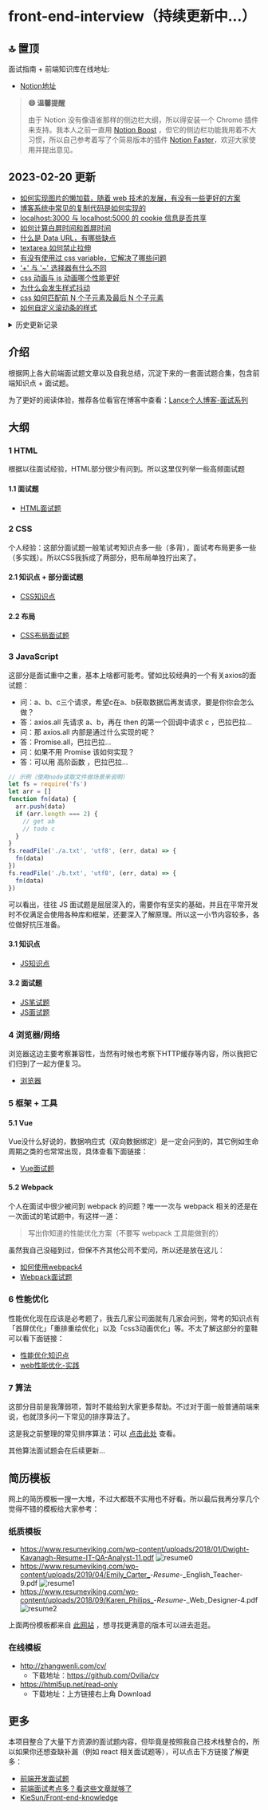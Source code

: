 # front-end-interview（持续更新中...）

## 🔝 置顶

面试指南 + 前端知识库在线地址:

- [Notion地址](https://willbchang.notion.site/Front-End-Lib-641a7f4ffdc643239155757324fdce02)

> **😄 温馨提醒**
>
> 由于 Notion 没有像语雀那样的侧边栏大纲，所以得安装一个 Chrome 插件来支持。我本人之前一直用 [Notion Boost](https://gourav.io/notion-boost) ，但它的侧边栏功能我用着不大习惯，所以自己参考着写了个简易版本的插件 [Notion Faster](https://github.com/evestorm/notion-faster)，欢迎大家使用并提出意见。

## 2023-02-20 更新

- [如何实现图片的懒加载，随着 web 技术的发展，有没有一些更好的方案](https://willbchang.notion.site/DOM-BOM-6b4be94426c24e1a9657de89d9d725ec#5859471c66bd4ac39a042dbbfa23d133)
- [博客系统中常见的复制代码是如何实现的](https://willbchang.notion.site/DOM-BOM-6b4be94426c24e1a9657de89d9d725ec#07963b2533d54382b4b26d2c4e9cbc14)
- [localhost:3000 与 localhost:5000 的 cookie 信息是否共享](https://willbchang.notion.site/2175d851244445f4b6e6fbf72599b956#279de13ffa644619ba10a9d34580475f)
- [如何计算白屏时间和首屏时间](https://willbchang.notion.site/a243e209226247c38e1ecdf525f36f4c#e9faaf966c0c4faa970065f3125297fc)
- [什么是 Data URL，有哪些缺点](https://willbchang.notion.site/96a27fed50ac42e9b3697b1f034a89b1)
- [textarea 如何禁止拉伸](https://willbchang.notion.site/3deb29fe2f464eaa938606bbbb2fc3e4#b55c09cf865f42d3870be22fb6d86726)
- [有没有使用过 css variable，它解决了哪些问题](https://willbchang.notion.site/3deb29fe2f464eaa938606bbbb2fc3e4#23cfd95a3b864d3dbe5c2a6728af78dd)
- ['+' 与 '~' 选择器有什么不同](https://willbchang.notion.site/3deb29fe2f464eaa938606bbbb2fc3e4#caec1b66d4ec445f9b82f9ce93fe0f56)
- [css 动画与 js 动画哪个性能更好](https://willbchang.notion.site/3deb29fe2f464eaa938606bbbb2fc3e4#2057dd48c94647669c20c57f2d4f1690)
- [为什么会发生样式抖动](https://willbchang.notion.site/3deb29fe2f464eaa938606bbbb2fc3e4#a0784a7dd79248c0806d3a3a2ef76933)
- [css 如何匹配前 N 个子元素及最后 N 个子元素](https://willbchang.notion.site/3deb29fe2f464eaa938606bbbb2fc3e4#5a8fb8e8de264701a28ead5dd2900e3c)
- [如何自定义滚动条的样式](https://willbchang.notion.site/703ed1ce5c2c418f9c93921018675d32)

<details><summary>历史更新记录</summary>
<p>

## 2023-02-14 更新

- [谈一下 HTTP 与 HTTPS](https://www.notion.so/willbchang/HTTP-HTTPS-64adbb8b68ad4f6abd37c17106733162)
- [TCP 和 UDP 的区别](https://www.notion.so/willbchang/d83649ac48494fb7a42f3fe70bf4902f#b7ff3696c9b54254928c12047d5a1bac)
- [说几个很实用的 BOM 属性对象方法?](https://www.notion.so/willbchang/a243e209226247c38e1ecdf525f36f4c#1bf39c083672482c94eb89569f87285b)
- [说一下 HTML5 drag API](https://www.notion.so/willbchang/c2d20f1d4ced405bbaa642b9a00a2df2#fc8a2c126c304942aaa15e74aa6cecd5)
- [iframe 是什么？有什么缺点？](https://www.notion.so/willbchang/c2d20f1d4ced405bbaa642b9a00a2df2#7d2b92e1f06345a19fa55d90e630152d)
- [GET 请求传参长度的误区](https://www.notion.so/willbchang/d83649ac48494fb7a42f3fe70bf4902f#ff497e9ae78441ddbf3cf3f7aa47c13c)

## 2023-02-09 更新

- [介绍下 webpack 热更新原理，是如何做到在不刷新浏览器的前提下更新页面的](https://www.notion.so/willbchang/cfc92dfe2b544957901ca0864a0f48a0#09edf8007a264e08be67ecf14590e502)
- [数组里面有 10 万个数据，取第一个元素和第 10 万个元素的时间相差多少](https://www.notion.so/willbchang/60305d4d7ae149d0835ebc1d078a7caa#6d6efed40f4947fe9fd7659f2a95554d)
- [打印出1 - 10000 之间的所有对称数](https://www.notion.so/willbchang/8335f0423acb4852ac751399afd39686#0071d31fecb249048c14fdbd4f862a33)
- [实现模糊搜索结果的关键词高亮显示](https://www.notion.so/willbchang/aa4ca15153ec45739e8660a4c6508dbd#e1c90a3a1a2e48a9b7f8b0917371d8a3)
- [介绍下 HTTPS 中间人攻击](https://www.notion.so/willbchang/a243e209226247c38e1ecdf525f36f4c#b1bcb269f3764c58beefe49a37fc5844)
- [给定两个大小为 m 和 n 的有序数组 nums1 和 nums2。请找出这两个有序数组的中位数。要求算法的时间复杂度为 O(log(m+n))。](https://www.notion.so/willbchang/2366f8feb98e4e95beacb2db88fa35fb#7e31ce90ed06430bb6ba3fab1197497a)

## 2023-02-08 更新

- [Virtual DOM 真的比操作原生DOM 快吗？谈谈你的想法。](https://www.notion.so/willbchang/6a67c4a72a6b4387b996074ce0939db5#b15a53c4f5e14510bcda2fd9b3871429)
- [下面的代码打印什么内容，为什么？【值预测】](https://www.notion.so/willbchang/822aa5b940954bc3abf859425f9be1ff#23e30efb54464d29861f1d01d2320b94)
- [浏览器缓存读取规则](https://www.notion.so/willbchang/2175d851244445f4b6e6fbf72599b956#8e4c3c68e8764f26abe030aa9c874878)
- [为什么 Vuex 的 mutation 和 Redux 的 reducer 中不能做异步操作？](https://www.notion.so/willbchang/090d219cd814443c9868a4689fdec1fe#f896bbb3c4f34a25baf70d1c83677f12)
- [为什么通常在发送数据埋点请求的时候使用的是 1x1 像素的透明 gif 图片？](https://www.notion.so/willbchang/1x1-gif-f47f0082ec284d01b5898aadfc9643d3)
- [某公司 1 到 12 月份的销售额存在一个对象里面](https://www.notion.so/willbchang/60305d4d7ae149d0835ebc1d078a7caa#529f839ae9b84095b4a2eeb6be6477de)
- [已知如下代码，如何修改才能让图片宽度为300px ？](https://www.notion.so/willbchang/3deb29fe2f464eaa938606bbbb2fc3e4#21cad933efb9466890923341824ed2c2)
- [介绍下如何实现 token 加密](https://www.notion.so/willbchang/2175d851244445f4b6e6fbf72599b956#761c0b01c4d44ec2a79ca7d56bfda603)
- [redux 为什么要把 reducer 设计成纯函数](https://www.notion.so/willbchang/6a67c4a72a6b4387b996074ce0939db5#3ca6ac7478f84fbb90b9b0a779559395)
- [ES6 代码转成ES5 代码的实现思路是什么](https://www.notion.so/willbchang/ES6-b2b5dab7c82e4c42a44e14ec0cfe2390#a86ab15537544ea495ce02a4b8a6e5d2)

## 2023-02-07 更新

- [ES5/ES6的继承除了写法以外还有什么区别？](https://www.notion.so/willbchang/ES6-b2b5dab7c82e4c42a44e14ec0cfe2390#26190b6342ee4a46b0f6a8aa09322134)
- [实现数组扁平化-升序且不重复](https://www.notion.so/willbchang/60305d4d7ae149d0835ebc1d078a7caa#c3421e46a4484f51bafeba0dd11cc267)
- [JS异步解决方案的发展历程以及优缺点](https://www.notion.so/willbchang/ES6-b2b5dab7c82e4c42a44e14ec0cfe2390#026378b6f1db4f27947ab1b32cfdb71a)
- [A、B 机器正常连接后，B 机器突然重启，问 A 此时处于 TCP 什么状态](https://www.notion.so/willbchang/a243e209226247c38e1ecdf525f36f4c#b1b713278647450aa58260e4b7179a97)
- [React 一道 setState 笔试题](https://www.notion.so/willbchang/6a67c4a72a6b4387b996074ce0939db5#3c89230e56f84f0f8f84f1c41f969610)
- [介绍下 npm 模块安装机制，为什么输入 npm install ，就可以自动安装对应的模块？](https://www.notion.so/willbchang/3d6c571422114fe483be2dffcd128f31#349085add30e44ef8c25c3d7bd24cd32)
- [有以下 3 个判断数组的方法，请分别介绍它们之间的区别和优劣](https://www.notion.so/willbchang/60305d4d7ae149d0835ebc1d078a7caa#8078d018200941678dcd557b6661433f)
- [聊聊 Redux 和 Vuex 的设计思想](https://www.notion.so/willbchang/6a67c4a72a6b4387b996074ce0939db5#e10cc85450b74cb5a8174578f8d09eda)
- [全局作用域中，用 const 和 let 声明的变量不在 window 上，那到底在哪里？如何去获取？](https://www.notion.so/willbchang/ES6-b2b5dab7c82e4c42a44e14ec0cfe2390#a0d13b799a6e464aa9392890de72f4b8)
- [cookie 和 token 都存放在 header 中，为什么不会劫持 token？](https://www.notion.so/willbchang/a243e209226247c38e1ecdf525f36f4c#48f6e81111d345a29e9e99bc3dfb37b1)

## 2022-12-14 更新

已将全部语雀资源搬运至 Notion，并且调整了目录结构使知识库更清晰。大家可查看最新 [Notion版本](https://willbchang.notion.site/Front-End-Lib-641a7f4ffdc643239155757324fdce02) 的知识库。
另外由于 Notion 默认不支持侧边栏大纲显示，这里推荐一款 Chrome 插件 [Notion Boost](https://gourav.io/notion-boost) 供大家下载，它能支持网页版动态生成 Notion 文章的侧边栏大纲。如果因为众所周知原因无法在商店下载，可点击 [此官网链接](https://github.com/GorvGoyl/Notion-Boost-browser-extension/releases) 下载离线版本。

## 2022-11-15 更新

由于语雀会员风波，虽然目前此知识库仍然互联网可见，但我考虑再三后，还是决定后续把知识库逐步迁移至 notion，目前才开始迁移，地址各位可以先马克一下：

[Notion-Front-End-Lib](https://willbchang.notion.site/Front-End-Lib-641a7f4ffdc643239155757324fdce02)

## 2022-10-08 更新

后续更新会把更新的概要写入 [更新日志](./ReleaseNote.md) 中，方便大家查看具体更新内容

## 🌈 2022-07-04 更新

近两年使用「[语雀](https://www.yuque.com/dashboard)」记笔记比较多，前段时间借着面试准备的机会，就把笔记整理到了语雀上，后续各位看官可移步 👉 [前端知识库](https://www.yuque.com/baofengyuqianxi/vi4wte) 👈 查看此系列。

</p>
</details>

## 介绍

根据网上各大前端面试题文章以及自我总结，沉淀下来的一套面试题合集，包含前端知识点 + 面试题。

为了更好的阅读体验，推荐各位看官在博客中查看：[Lance个人博客-面试系列](https://evestorm.github.io/posts/46036/)

## 大纲

### 1 HTML

根据以往面试经验，HTML部分很少有问到。所以这里仅列举一些高频面试题

#### 1.1 面试题

- [HTML面试题](./HTML面试题.md)

### 2 CSS

个人经验：这部分面试题一般笔试考知识点多一些（多背），面试考布局更多一些（多实践）。所以CSS我拆成了两部分，把布局单独拧出来了。

#### 2.1 知识点 + 部分面试题

- [CSS知识点](./CSS.md)

#### 2.2 布局

- [CSS布局面试题](./CSS布局.md)

### 3 JavaScript

这部分是面试重中之重，基本上啥都可能考。譬如比较经典的一个有关axios的面试题：

- 问：a、b、c三个请求，希望c在a、b获取数据后再发请求，要是你你会怎么做？
- 答：axios.all 先请求 a、b，再在 then 的第一个回调中请求 c ，巴拉巴拉...
- 问：那 axios.all 内部是通过什么实现的呢？
- 答：Promise.all，巴拉巴拉...
- 问：如果不用 Promise 该如何实现？
- 答：可以用 高阶函数 ，巴拉巴拉...

```js
// 示例（使用node读取文件做场景来说明）
let fs = require('fs')
let arr = []
function fn(data) {
  arr.push(data)
  if (arr.length === 2) {
    // get ab
    // todo c
  }
}
fs.readFile('./a.txt', 'utf8', (err, data) => {
  fn(data)
})
fs.readFile('./b.txt', 'utf8', (err, data) => {
  fn(data)
})
```

可以看出，往往 JS 面试题是层层深入的，需要你有坚实的基础，并且在平常开发时不仅满足会使用各种库和框架，还要深入了解原理。所以这一小节内容较多，各位做好抗压准备。

#### 3.1 知识点

- [JS知识点](./JavaScript知识点.md)

#### 3.2 面试题

- [JS笔试题](./JS笔试题.md)
- [JS面试题](./JS面试题.md)

### 4 浏览器/网络

浏览器这边主要考察兼容性，当然有时候也考察下HTTP缓存等内容，所以我把它们归到了一起方便复习。

- [浏览器](./浏览器.md)

### 5 框架 + 工具

#### 5.1 Vue

Vue没什么好说的，数据响应式（双向数据绑定）是一定会问到的，其它例如生命周期之类的也常常出现，具体查看下面链接：

- [Vue面试题](./Vue面试题.md)

#### 5.2 Webpack

个人在面试中很少被问到 webpack 的问题？唯一一次与 webpack 相关的还是在一次面试的笔试题中，有这样一道：

> 写出你知道的性能优化方案（不要写 webpack 工具能做到的）

虽然我自己没碰到过，但保不齐其他公司不爱问，所以还是放在这儿：

- [如何使用webpack4](https://evestorm.github.io/posts/47462/)
- [Webpack面试题](./Webpack面试题.md)

### 6 性能优化

性能优化现在应该是必考题了，我去几家公司面就有几家会问到，常考的知识点有「首屏优化」「重排重绘优化」以及「css3动画优化」等。不太了解这部分的童鞋可以看下面链接：

- [性能优化知识点](./性能优化知识点.md)
- [web性能优化-实践](https://evestorm.github.io/posts/47143/)

### 7 算法

这部分目前是我薄弱项，暂时不能给到大家更多帮助。不过对于面一般普通前端来说，也就顶多问一下常见的排序算法了。

这是我之前整理的常见排序算法：可以 [点击此处](https://evestorm.github.io/posts/59937/) 查看。

其他算法面试题会在后续更新...

## 简历模板

网上的简历模板一搜一大堆，不过大都既不实用也不好看。所以最后我再分享几个觉得不错的模板给大家参考：

### 纸质模板

- <https://www.resumeviking.com/wp-content/uploads/2018/01/Dwight-Kavanagh-Resume-IT-QA-Analyst-11.pdf>
  ![resume0](https://gitee.com/evestorm/various_resources/raw/master/%E7%AE%80%E5%8E%86/resume0.png)
- <https://www.resumeviking.com/wp-content/uploads/2019/04/Emily_Carter_>-_Resume_-_English_Teacher-9.pdf
  ![resume1](https://gitee.com/evestorm/various_resources/raw/master/%E7%AE%80%E5%8E%86/resume1.png)
- <https://www.resumeviking.com/wp-content/uploads/2018/09/Karen_Philips_>-_Resume_-_Web_Designer-4.pdf
  ![resume2](https://gitee.com/evestorm/various_resources/raw/master/%E7%AE%80%E5%8E%86/resume2.png)

上面两份模板都来自 [此网站](https://www.resumeviking.com/templates/) ，想寻找更满意的版本可以进去逛逛。

### 在线模板

- <http://zhangwenli.com/cv/>
  - 下载地址：<https://github.com/Ovilia/cv>
- <https://html5up.net/read-only>
  - 下载地址：上方链接右上角 Download

## 更多

本项目整合了大量下方资源的面试题内容，但毕竟是按照我自己技术栈整合的，所以如果你还想查缺补漏（例如 react 相关面试题等），可以点击下方链接了解更多：

- [前端开发面试题](https://github.com/markyun/My-blog/tree/master/Front-end-Developer-Questions/Questions-and-Answers)
- [前端面试考点多？看这些文章就够了](https://juejin.im/post/5aae076d6fb9a028cc6100a9)
- [KieSun/Front-end-knowledge](https://github.com/KieSun/Front-end-knowledge)
